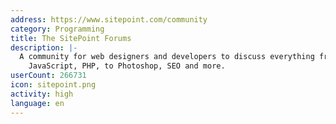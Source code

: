```yaml
---
address: https://www.sitepoint.com/community
category: Programming
title: The SitePoint Forums
description: |-
  A community for web designers and developers to discuss everything from HTML, CSS,
    JavaScript, PHP, to Photoshop, SEO and more.
userCount: 266731
icon: sitepoint.png
activity: high
language: en
---
```

